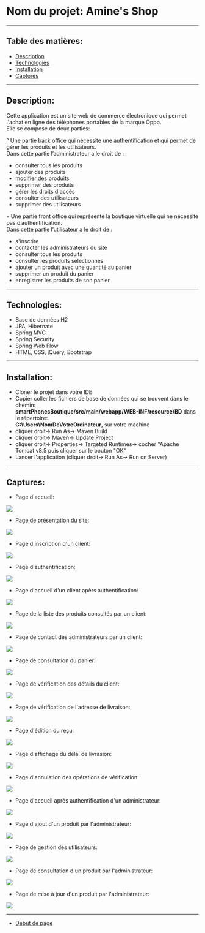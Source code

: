 # Nom du projet:        Amine's Shop

---

## Table des matières:

- [Description](#description)
- [Technologies](#technologies)
- [Installation](#installation)
- [Captures](#captures)

---

## Description:

Cette application est un site web de commerce électronique qui permet l'achat en ligne des téléphones portables de la marque Oppo.<br/>
Elle se compose de deux parties:

° Une partie back office qui nécessite une authentification et qui permet de gérer les produits et les utilisateurs.<br/>
Dans cette partie l’administrateur a le droit de :

- consulter tous les produits
- ajouter des produits
- modifier des produits
- supprimer des produits
- gérer les droits d'accès
- consulter des utilisateurs
- supprimer des utilisateurs

◦ Une partie front office qui représente la boutique virtuelle qui ne nécessite pas d’authentification.<br/>
Dans cette partie l’utilisateur a le droit de :

- s'inscrire
- contacter les administrateurs du site
- consulter tous les produits
- consulter les produits sélectionnés
- ajouter un produit avec une quantité au panier
- supprimer un produit du panier
- enregistrer les produits de son panier

---
 
 ## Technologies:

- Base de données H2
- JPA, Hibernate
- Spring MVC
- Spring Security
- Spring Web Flow
- HTML, CSS, jQuery, Bootstrap

---

## Installation:

- Cloner le projet dans votre IDE
- Copier coller les fichiers de base de données qui se trouvent dans le chemin:<br/> **smartPhonesBoutique/src/main/webapp/WEB-INF/resource/BD**   dans le répertoire: <br/> **C:\Users\NomDeVotreOrdinateur**, sur votre machine
- cliquer droit-> Run As-> Maven Build
- cliquer droit-> Maven-> Update Project
- cliquer droit-> Properties-> Targeted Runtimes-> cocher "Apache Tomcat v8.5 puis cliquer sur le bouton "OK"
- Lancer l'application (cliquer droit-> Run As-> Run on Server)

---

## Captures:

- Page d'accueil:

<img src="AmineShop/src/main/webapp/WEB-INF/resource/images/Captures/01.JPG" >

- Page de présentation du site:

<img src="AmineShop/src/main/webapp/WEB-INF/resource/images/Captures/02.JPG" >

- Page d'inscription d'un client:

<img src="AmineShop/src/main/webapp/WEB-INF/resource/images/Captures/03.JPG" >

- Page d'authentification:

<img src="AmineShop/src/main/webapp/WEB-INF/resource/images/Captures/04.JPG" >

- Page d'accueil d'un client apèrs authentification:

<img src="AmineShop/src/main/webapp/WEB-INF/resource/images/Captures/05.JPG" >

- Page de la liste des produits consultés par un client:

<img src="AmineShop/src/main/webapp/WEB-INF/resource/images/Captures/06.JPG" >

- Page de contact des administrateurs par un client:

<img src="AmineShop/src/main/webapp/WEB-INF/resource/images/Captures/07.JPG" >

- Page de consultation du panier:

<img src="AmineShop/src/main/webapp/WEB-INF/resource/images/Captures/08.JPG" >

- Page de vérification des détails du client:

<img src="AmineShop/src/main/webapp/WEB-INF/resource/images/Captures/09.JPG" >

- Page de vérification de l'adresse de livraison:

<img src="AmineShop/src/main/webapp/WEB-INF/resource/images/Captures/10.JPG" >

- Page d'édition du reçu:

<img src="AmineShop/src/main/webapp/WEB-INF/resource/images/Captures/11.JPG" >

- Page d'affichage du délai de livrasion:

<img src="AmineShop/src/main/webapp/WEB-INF/resource/images/Captures/12.JPG" >

- Page d'annulation des opérations de vérification:

<img src="AmineShop/src/main/webapp/WEB-INF/resource/images/Captures/13.JPG" >

- Page d'accueil après authentification d'un administrateur:

<img src="AmineShop/src/main/webapp/WEB-INF/resource/images/Captures/14.JPG" >

- Page d'ajout d'un produit par l'administrateur:

<img src="AmineShop/src/main/webapp/WEB-INF/resource/images/Captures/15.JPG" >

- Page de gestion des utilisateurs:

<img src="AmineShop/src/main/webapp/WEB-INF/resource/images/Captures/16.JPG" >

- Page de consultation d'un produit par l'administrateur:

<img src="AmineShop/src/main/webapp/WEB-INF/resource/images/Captures/17.JPG" >

- Page de mise à jour d'un produit par l'administrateur:

<img src="AmineShop/src/main/webapp/WEB-INF/resource/images/Captures/18.JPG" >



---

- [Début de page](#table-des-matières)
